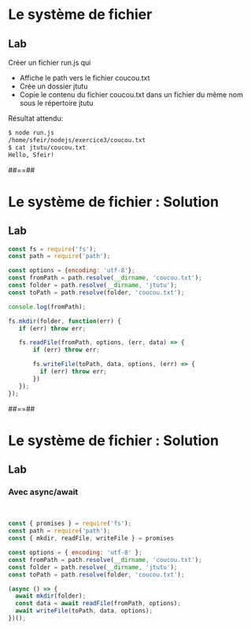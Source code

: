 <!-- .slide: class="exercice" -->
# Le système de fichier

## Lab


Créer un fichier run.js qui
* Affiche le path vers le fichier coucou.txt
* Crée un dossier jtutu
* Copie le contenu du fichier coucou.txt dans un fichier du même nom sous le répertoire jtutu

Résultat attendu:
```bash
$ node run.js
/home/sfeir/nodejs/exercice3/coucou.txt
$ cat jtutu/coucou.txt
Hello, Sfeir! 
```

##==##
<!-- .slide: class="exercice with-code" -->
# Le système de fichier : Solution

## Lab

```javascript []
const fs = require('fs');
const path = require('path');

const options = {encoding: 'utf-8'};
const fromPath = path.resolve(__dirname, 'coucou.txt');
const folder = path.resolve(__dirname, 'jtutu');
const toPath = path.resolve(folder, 'coucou.txt');

console.log(fromPath);

fs.mkdir(folder, function(err) {
   if (err) throw err;

   fs.readFile(fromPath, options, (err, data) => {
       if (err) throw err;

       fs.writeFile(toPath, data, options, (err) => {
         if (err) throw err;
       })
   });
});
```

##==##
<!-- .slide: class="exercice with-code" -->
# Le système de fichier : Solution

## Lab

### Avec async/await

<br />

```javascript []
const { promises } = require('fs');
const path = require('path');
const { mkdir, readFile, writeFile } = promises

const options = { encoding: 'utf-8' };
const fromPath = path.resolve(__dirname, 'coucou.txt');
const folder = path.resolve(__dirname, 'jtutu');
const toPath = path.resolve(folder, 'coucou.txt');

(async () => {
  await mkdir(folder);
  const data = await readFile(fromPath, options);
  await writeFile(toPath, data, options);
})();
```
